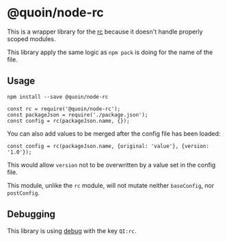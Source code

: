 # @quoin/node-rc

This is a wrapper library for the [rc](https://www.npmjs.com/package/rc) because
it doesn't handle properly scoped modules.

This library apply the same logic as `npm pack` is doing for the name of the
file.

## Usage

    npm install --save @quoin/node-rc

    const rc = require('@quoin/node-rc');
    const packageJson = require('./package.json');
    const config = rc(packageJson.name, {});

You can also add values to be merged after the config file has been loaded:

    const config = rc(packageJson.name, {original: 'value'}, {version: '1.0'});

This would allow `version` not to be overwritten by a value set in the config
file.

This module, unlike the `rc` module, will not mutate neither `baseConfig`, nor
`postConfig`.


## Debugging

This library is using [debug](https://www.npmjs.com/package/debug) with the key
`QI:rc`.
